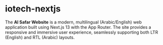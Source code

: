 # iotech-nextjs
The **Al Safar Website** is a modern, multilingual (Arabic/English) web application built using Next.js 13 with the App Router. The site provides a responsive and immersive user experience, seamlessly supporting both LTR (English) and RTL (Arabic) layouts.

